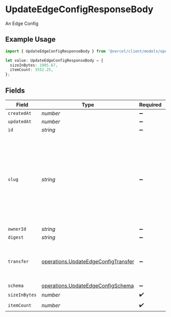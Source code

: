 # UpdateEdgeConfigResponseBody

An Edge Config

## Example Usage

```typescript
import { UpdateEdgeConfigResponseBody } from '@vercel/client/models/operations';

let value: UpdateEdgeConfigResponseBody = {
  sizeInBytes: 1905.67,
  itemCount: 3552.25,
};
```

## Fields

| Field         | Type                                                                                       | Required           | Description                                                                                                                                           |
| ------------- | ------------------------------------------------------------------------------------------ | ------------------ | ----------------------------------------------------------------------------------------------------------------------------------------------------- |
| `createdAt`   | _number_                                                                                   | :heavy_minus_sign: | N/A                                                                                                                                                   |
| `updatedAt`   | _number_                                                                                   | :heavy_minus_sign: | N/A                                                                                                                                                   |
| `id`          | _string_                                                                                   | :heavy_minus_sign: | N/A                                                                                                                                                   |
| `slug`        | _string_                                                                                   | :heavy_minus_sign: | Name for the Edge Config Names are not unique. Must start with an alphabetic character and can contain only alphanumeric characters and underscores). |
| `ownerId`     | _string_                                                                                   | :heavy_minus_sign: | N/A                                                                                                                                                   |
| `digest`      | _string_                                                                                   | :heavy_minus_sign: | N/A                                                                                                                                                   |
| `transfer`    | [operations.UpdateEdgeConfigTransfer](../../models/operations/updateedgeconfigtransfer.md) | :heavy_minus_sign: | Keeps track of the current state of the Edge Config while it gets transferred.                                                                        |
| `schema`      | [operations.UpdateEdgeConfigSchema](../../models/operations/updateedgeconfigschema.md)     | :heavy_minus_sign: | N/A                                                                                                                                                   |
| `sizeInBytes` | _number_                                                                                   | :heavy_check_mark: | N/A                                                                                                                                                   |
| `itemCount`   | _number_                                                                                   | :heavy_check_mark: | N/A                                                                                                                                                   |
